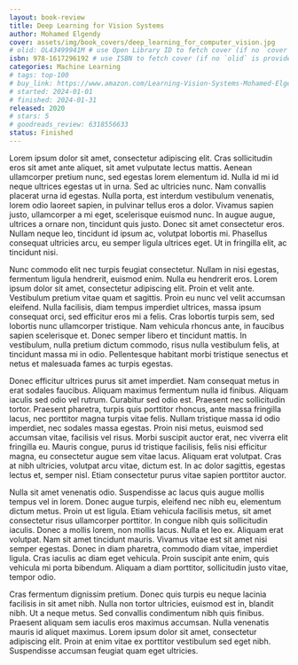 ```yaml
---
layout: book-review
title: Deep Learning for Vision Systems
author: Mohamed Elgendy 
cover: assets/img/book_covers/deep_learning_for_computer_vision.jpg
# olid: OL43499941M # use Open Library ID to fetch cover (if no `cover` is provided)
isbn: 978-1617296192 # use ISBN to fetch cover (if no `olid` is provided, dashes are optional)
categories: Machine Learning
# tags: top-100
# buy_link: https://www.amazon.com/Learning-Vision-Systems-Mohamed-Elgendy/dp/1617296198/ref=sr_1_13?crid=3105CEUTRJPGQ&dib=eyJ2IjoiMSJ9.zCsreI20lLzDABzM8NACxT8R5wNpAHyn8yoWcRFAhU-tUq0xiymPnFAgbPgRQ0DqjlYB6PkeYzHbN0zLi5DsIos1MmO6pNNjuB9tycVSBYil2DCST0cDrrEEDYYGjNQp1ZUoYSYSMw-tdYJwZDHS3rUgmcHAqFVIjnKrHqFU-6Wt9jayimQcDM3GA0qSs-R8CNnii2ScGS0wc7LgQS94JYVV5cDtcsB7HIcbbQVY7N8.40gzMJXtmwvNE9j1ZQ5xboZYqJe0txMkNMVfB7b8Byk&dib_tag=se&keywords=deep+learning+for+computer+vision&qid=1760081248&s=books&sprefix=deep+learning+for+computer+visio%2Cstripbooks-intl-ship%2C331&sr=1-13
# started: 2024-01-01
# finished: 2024-01-31
released: 2020
# stars: 5
# goodreads_review: 6318556633
status: Finished
---
```


Lorem ipsum dolor sit amet, consectetur adipiscing elit. Cras sollicitudin eros sit amet ante aliquet, sit amet vulputate lectus mattis. Aenean ullamcorper pretium nunc, sed egestas lorem elementum id. Nulla id mi id neque ultrices egestas ut in urna. Sed ac ultricies nunc. Nam convallis placerat urna id egestas. Nulla porta, est interdum vestibulum venenatis, lorem odio laoreet sapien, in pulvinar tellus eros a dolor. Vivamus sapien justo, ullamcorper a mi eget, scelerisque euismod nunc. In augue augue, ultrices a ornare non, tincidunt quis justo. Donec sit amet consectetur eros. Nullam neque leo, tincidunt id ipsum ac, volutpat lobortis mi. Phasellus consequat ultricies arcu, eu semper ligula ultrices eget. Ut in fringilla elit, ac tincidunt nisi.

Nunc commodo elit nec turpis feugiat consectetur. Nullam in nisi egestas, fermentum ligula hendrerit, euismod enim. Nulla eu hendrerit eros. Lorem ipsum dolor sit amet, consectetur adipiscing elit. Proin et velit ante. Vestibulum pretium vitae quam et sagittis. Proin eu nunc vel velit accumsan eleifend. Nulla facilisis, diam tempus imperdiet ultrices, massa ipsum consequat orci, sed efficitur eros mi a felis. Cras lobortis turpis sem, sed lobortis nunc ullamcorper tristique. Nam vehicula rhoncus ante, in faucibus sapien scelerisque et. Donec semper libero et tincidunt mattis. In vestibulum, nulla pretium dictum commodo, risus nulla vestibulum felis, at tincidunt massa mi in odio. Pellentesque habitant morbi tristique senectus et netus et malesuada fames ac turpis egestas.

Donec efficitur ultrices purus sit amet imperdiet. Nam consequat metus in erat sodales faucibus. Aliquam maximus fermentum nulla id finibus. Aliquam iaculis sed odio vel rutrum. Curabitur sed odio est. Praesent nec sollicitudin tortor. Praesent pharetra, turpis quis porttitor rhoncus, ante massa fringilla lacus, nec porttitor magna turpis vitae felis. Nullam tristique massa id odio imperdiet, nec sodales massa egestas. Proin nisi metus, euismod sed accumsan vitae, facilisis vel risus. Morbi suscipit auctor erat, nec viverra elit fringilla eu. Mauris congue, purus id tristique facilisis, felis nisi efficitur magna, eu consectetur augue sem vitae lacus. Aliquam erat volutpat. Cras at nibh ultricies, volutpat arcu vitae, dictum est. In ac dolor sagittis, egestas lectus et, semper nisl. Etiam consectetur purus vitae sapien porttitor auctor.

Nulla sit amet venenatis odio. Suspendisse ac lacus quis augue mollis tempus vel in lorem. Donec augue turpis, eleifend nec nibh eu, elementum dictum metus. Proin ut est ligula. Etiam vehicula facilisis metus, sit amet consectetur risus ullamcorper porttitor. In congue nibh quis sollicitudin iaculis. Donec a mollis lorem, non mollis lacus. Nulla et leo ex. Aliquam erat volutpat. Nam sit amet tincidunt mauris. Vivamus vitae est sit amet nisi semper egestas. Donec in diam pharetra, commodo diam vitae, imperdiet ligula. Cras iaculis ac diam eget vehicula. Proin suscipit ante enim, quis vehicula mi porta bibendum. Aliquam a diam porttitor, sollicitudin justo vitae, tempor odio.

Cras fermentum dignissim pretium. Donec quis turpis eu neque lacinia facilisis in sit amet nibh. Nulla non tortor ultricies, euismod est in, blandit nibh. Ut a neque metus. Sed convallis condimentum nibh quis finibus. Praesent aliquam sem iaculis eros maximus accumsan. Nulla venenatis mauris id aliquet maximus. Lorem ipsum dolor sit amet, consectetur adipiscing elit. Proin at enim vitae ex porttitor vestibulum sed eget nibh. Suspendisse accumsan feugiat quam eget ultricies.
